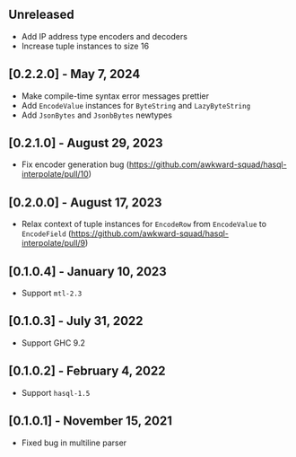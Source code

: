 ## Unreleased

* Add IP address type encoders and decoders
* Increase tuple instances to size 16

## [0.2.2.0] - May 7, 2024

* Make compile-time syntax error messages prettier
* Add `EncodeValue` instances for `ByteString` and `LazyByteString`
* Add `JsonBytes` and `JsonbBytes` newtypes

## [0.2.1.0] - August 29, 2023

* Fix encoder generation bug (https://github.com/awkward-squad/hasql-interpolate/pull/10)

## [0.2.0.0] - August 17, 2023

* Relax context of tuple instances for `EncodeRow` from `EncodeValue` to `EncodeField` (https://github.com/awkward-squad/hasql-interpolate/pull/9)

## [0.1.0.4] - January 10, 2023

* Support `mtl-2.3`

## [0.1.0.3] - July 31, 2022

* Support GHC 9.2

## [0.1.0.2] - February 4, 2022

* Support `hasql-1.5`

## [0.1.0.1] - November 15, 2021

* Fixed bug in multiline parser
